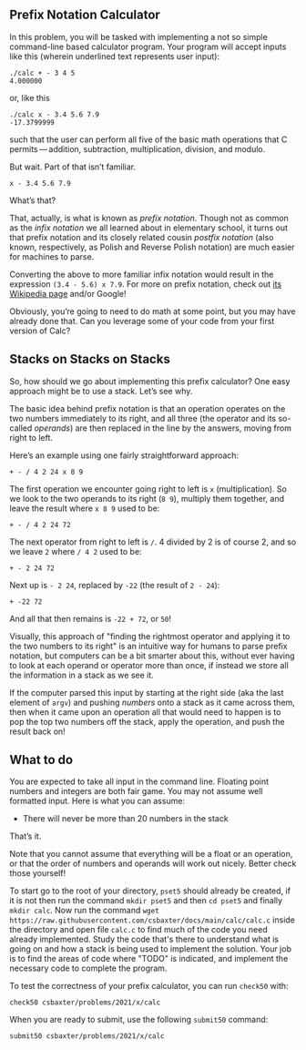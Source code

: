 ## Prefix Notation Calculator

In this problem, you will be tasked with implementing a not so simple command-line based calculator program.  Your program will accept inputs like this (wherein underlined text represents user input):

```
./calc + - 3 4 5
4.000000
```

or, like this

```
./calc x - 3.4 5.6 7.9
-17.3799999
```

such that the user can perform all five of the basic math operations that C permits — addition, subtraction, multiplication, division, and modulo.

But wait. Part of that isn’t familiar.

```
x - 3.4 5.6 7.9
```

What’s that?

That, actually, is what is known as *prefix notation*. Though not as common as the *infix notation* we all learned about in elementary school, it turns out that prefix notation and its closely related cousin *postfix notation* (also known, respectively, as Polish and Reverse Polish notation) are much easier for machines to parse.

Converting the above to more familiar infix notation would result in the expression `(3.4 - 5.6) x 7.9`. For more on prefix notation, check out [its Wikipedia page](https://en.wikipedia.org/wiki/Polish_notation) and/or Google!

Obviously, you’re going to need to do math at some point, but you may have already done that. Can you leverage some of your code from your first version of Calc?

## Stacks on Stacks on Stacks

So, how should we go about implementing this prefix calculator? One easy approach might be to use a stack. Let’s see why.

The basic idea behind prefix notation is that an operation operates on the two numbers immediately to its right, and all three (the operator and its so-called *operands*) are then replaced in the line by the answers, moving from right to left.

Here’s an example using one fairly straightforward approach:

```
+ - / 4 2 24 x 8 9
```

The first operation we encounter going right to left is `x` (multiplication). So we look to the two operands to its right (`8 9`), multiply them together, and leave the result where `x 8 9` used to be:

```
+ - / 4 2 24 72
```

The next operator from right to left is `/`. 4 divided by 2 is of course 2, and so we leave `2` where `/ 4 2` used to be:

```
+ - 2 24 72
```

Next up is `- 2 24`, replaced by `-22` (the result of `2 - 24`):

```
+ -22 72
```

And all that then remains is `-22 + 72`, or `50`!

Visually, this approach of "finding the rightmost operator and applying it to the two numbers to its right" is an intuitive way for humans to parse prefix notation, but computers can be a bit smarter about this, without ever having to look at each operand or operator more than once, if instead we store all the information in a stack as we see it.

If the computer parsed this input by starting at the right side (aka the last element of `argv`) and pushing *numbers* onto a stack as it came across them, then when it came upon an operation all that would need to happen is to pop the top two numbers off the stack, apply the operation, and push the result back on!

## What to do

You are expected to take all input in the command line.  Floating point numbers and integers are both fair game.  You may not assume well formatted input. Here is what you can assume:

- There will never be more than 20 numbers in the stack

That’s it.

Note that you cannot assume that everything will be a float or an operation, or that the order of numbers and operands will work out nicely. Better check those yourself!

To start go to the root of your directory, `pset5` should already be created, if it is not then run the command `mkdir pset5` and then `cd pset5` and finally `mkdir calc`.  Now run the command `wget https://raw.githubusercontent.com/csbaxter/docs/main/calc/calc.c` inside the directory and open file `calc.c` to find much of the code you need already implemented.  Study the code that's there to understand what is going on and how a stack is being used to implement the solution.  Your job is to find the areas of code where "TODO" is indicated, and implement the necessary code to complete the program.

To test the correctness of your prefix calculator, you can run `check50` with:

```
check50 csbaxter/problems/2021/x/calc
```

When you are ready to submit, use the following `submit50` command:

```
submit50 csbaxter/problems/2021/x/calc
```
